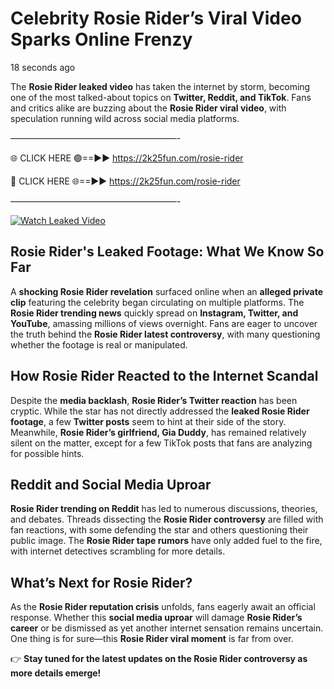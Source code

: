 # Celebrity Rosie Rider’s Viral Video Sparks Online Frenzy

18 seconds ago

The **Rosie Rider leaked video** has taken the internet by storm, becoming one of the most talked-about topics on **Twitter, Reddit, and TikTok**. Fans and critics alike are buzzing about the **Rosie Rider viral video**, with speculation running wild across social media platforms.

———————————————————-

🌐 CLICK HERE 🟢==►► https://2k25fun.com/rosie-rider

🔴 CLICK HERE 🌐==►► https://2k25fun.com/rosie-rider

———————————————————-

[![Watch Leaked Video](https://miro.medium.com/v2/resize:fit:828/format:webp/1*cilzJN44JGOrTw9NJCrNHA.gif "Watch Leaked Video")](https://2k25fun.com/rosie-rider)

## **Rosie Rider's Leaked Footage: What We Know So Far**  
A **shocking Rosie Rider revelation** surfaced online when an **alleged private clip** featuring the celebrity began circulating on multiple platforms. The **Rosie Rider trending news** quickly spread on **Instagram, Twitter, and YouTube**, amassing millions of views overnight. Fans are eager to uncover the truth behind the **Rosie Rider latest controversy**, with many questioning whether the footage is real or manipulated.  

## **How Rosie Rider Reacted to the Internet Scandal**  
Despite the **media backlash**, **Rosie Rider’s Twitter reaction** has been cryptic. While the star has not directly addressed the **leaked Rosie Rider footage**, a few **Twitter posts** seem to hint at their side of the story. Meanwhile, **Rosie Rider’s girlfriend, Gia Duddy**, has remained relatively silent on the matter, except for a few TikTok posts that fans are analyzing for possible hints.  

## **Reddit and Social Media Uproar**  
**Rosie Rider trending on Reddit** has led to numerous discussions, theories, and debates. Threads dissecting the **Rosie Rider controversy** are filled with fan reactions, with some defending the star and others questioning their public image. The **Rosie Rider tape rumors** have only added fuel to the fire, with internet detectives scrambling for more details.  

## **What’s Next for Rosie Rider?**  
As the **Rosie Rider reputation crisis** unfolds, fans eagerly await an official response. Whether this **social media uproar** will damage **Rosie Rider’s career** or be dismissed as yet another internet sensation remains uncertain. One thing is for sure—this **Rosie Rider viral moment** is far from over.  

👉 **Stay tuned for the latest updates on the Rosie Rider controversy as more details emerge!**  